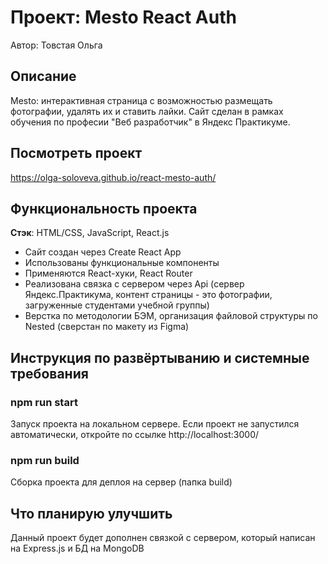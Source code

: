 # Проект: Mesto React Auth
Автор: Товстая Ольга

## Описание
Mesto: интерактивная страница с возможностью размещать фотографии, удалять их и ставить лайки.
Cайт сделан в рамках обучения по професии "Веб разработчик" в Яндекс Практикуме.

## Посмотреть проект
https://olga-soloveva.github.io/react-mesto-auth/

## Функциональность проекта
__Стэк__: HTML/CSS, JavaScript, React.js

* Сайт создан через Create React App
* Использованы функциональные компоненты
* Применяются React-хуки, React Router
* Реализована связка с сервером через Api (сервер Яндекс.Практикума, контент страницы - это фотографии, загруженные студентами учебной группы)
* Верстка по методологии БЭМ, организация файловой структуры по Nested (сверстан по макету из Figma)

## Инструкция по развёртыванию и системные требования

### npm run start
Запуск проекта на локальном сервере. Если проект не запустился автоматически, откройте по ссылке http://localhost:3000/

### npm run build
Сборка проекта для деплоя на сервер (папка build)

## Что планирую улучшить
Данный проект будет дополнен связкой с сервером, который написан на Express.js и БД на MongoDB